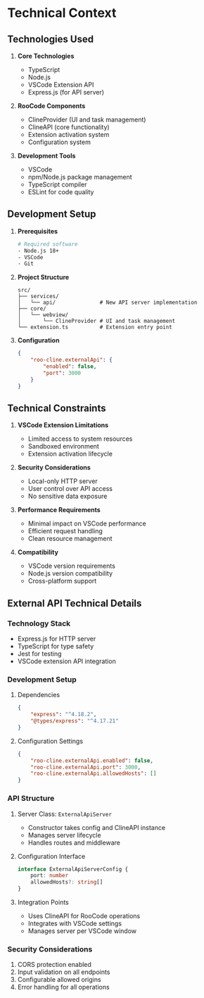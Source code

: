 # Technical Context

## Technologies Used

1. **Core Technologies**

    - TypeScript
    - Node.js
    - VSCode Extension API
    - Express.js (for API server)

2. **RooCode Components**

    - ClineProvider (UI and task management)
    - ClineAPI (core functionality)
    - Extension activation system
    - Configuration system

3. **Development Tools**
    - VSCode
    - npm/Node.js package management
    - TypeScript compiler
    - ESLint for code quality

## Development Setup

1. **Prerequisites**

    ```bash
    # Required software
    - Node.js 18+
    - VSCode
    - Git
    ```

2. **Project Structure**

    ```
    src/
    ├── services/
    │   └── api/              # New API server implementation
    ├── core/
    │   └── webview/
    │       └── ClineProvider # UI and task management
    └── extension.ts          # Extension entry point
    ```

3. **Configuration**
    ```json
    {
    	"roo-cline.externalApi": {
    		"enabled": false,
    		"port": 3000
    	}
    }
    ```

## Technical Constraints

1. **VSCode Extension Limitations**

    - Limited access to system resources
    - Sandboxed environment
    - Extension activation lifecycle

2. **Security Considerations**

    - Local-only HTTP server
    - User control over API access
    - No sensitive data exposure

3. **Performance Requirements**

    - Minimal impact on VSCode performance
    - Efficient request handling
    - Clean resource management

4. **Compatibility**
    - VSCode version requirements
    - Node.js version compatibility
    - Cross-platform support

## External API Technical Details

### Technology Stack

- Express.js for HTTP server
- TypeScript for type safety
- Jest for testing
- VSCode extension API integration

### Development Setup

1. Dependencies

    ```json
    {
    	"express": "^4.18.2",
    	"@types/express": "^4.17.21"
    }
    ```

2. Configuration Settings
    ```json
    {
    	"roo-cline.externalApi.enabled": false,
    	"roo-cline.externalApi.port": 3000,
    	"roo-cline.externalApi.allowedHosts": []
    }
    ```

### API Structure

1. Server Class: `ExternalApiServer`

    - Constructor takes config and ClineAPI instance
    - Manages server lifecycle
    - Handles routes and middleware

2. Configuration Interface

    ```typescript
    interface ExternalApiServerConfig {
    	port: number
    	allowedHosts?: string[]
    }
    ```

3. Integration Points
    - Uses ClineAPI for RooCode operations
    - Integrates with VSCode settings
    - Manages server per VSCode window

### Security Considerations

1. CORS protection enabled
2. Input validation on all endpoints
3. Configurable allowed origins
4. Error handling for all operations
